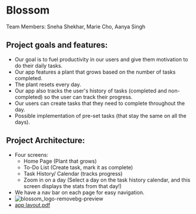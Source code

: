 # Blossom
Team Members: Sneha Shekhar, Marie Cho, Aanya Singh
## Project goals and features:
- Our goal is to fuel productivity in our users and give them motivation to do their daily tasks.
- Our app features a plant that grows based on the number of tasks completed.
- The plant resets every day.
- Our app also tracks the user's history of tasks (completed and non-completed) so the user can track their progress.
- Our users can create tasks that they need to complete throughout the day.
- Possible implementation of pre-set tasks (that stay the same on all the days).
## Project Architecture:
- Four screens:
  - Home Page (Plant that grows)
  - To-Do List (Create task, mark it as complete)
  - Task History/ Calendar (tracks progress)
  - Zoom in on a day (Select a day on the task history calendar, and this screen displays the stats from that day!)
- We have a nav bar on each page for easy navigation.
- ![blossom_logo-removebg-preview](https://github.com/chomarieh2006/Blossom-App/assets/71354208/71737ae6-4593-491c-ae98-b169081bc7f2)
- [app layout.pdf](https://github.com/chomarieh2006/Blossom-App/files/14824910/app.layout.pdf)


